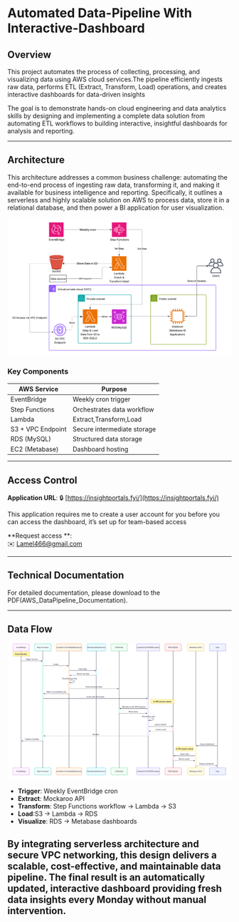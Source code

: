 # Automated Data-Pipeline With Interactive-Dashboard 

## Overview  
This project automates the process of collecting, processing, and visualizing data using AWS cloud services.The pipeline efficiently ingests raw data, performs ETL (Extract, Transform, Load) operations, and creates interactive dashboards for data-driven insights 

The goal is to demonstrate hands-on cloud engineering and data analytics skills by designing and implementing a complete data solution from automating ETL workflows to building interactive, insightful dashboards for analysis and reporting.

---

## Architecture  

This architecture addresses a common business challenge: automating the end-to-end process of ingesting raw data, transforming it, and making it available for business intelligence and reporting. Specifically, it outlines a serverless and highly scalable solution on AWS to process data, store it in a relational database, and then power a BI application for user visualization.

![Pipeline Diagram](diagrams/architecture_diagram.png)


### Key Components  
| AWS Service       | Purpose                                  |  
|-------------------|------------------------------------------|  
| EventBridge       | Weekly cron trigger                      |  
| Step Functions    | Orchestrates data workflow               |  
| Lambda            | Extract,Transform,Load |  
| S3 + VPC Endpoint | Secure intermediate storage              |  
| RDS (MySQL)       | Structured data storage                  |  
| EC2 (Metabase)    | Dashboard hosting                        |  

---

## Access Control  
**Application URL**: 🔒 [https://insightportals.fyi/](https://insightportals.fyi/)  

This application requires me to create a user account for you before you can access the dashboard, it’s set up for team-based access

**Request access **:  
✉️ [Lamel466@gmail.com](mailto:Lamel466@gmail.com)    

---

## Technical Documentation  
For detailed documentation, please download to the PDF(AWS_DataPipeline_Documentation).

---

## Data Flow  
![Process Steps](diagrams/sequence_diagram.png)

- **Trigger**: Weekly EventBridge cron  
- **Extract**: Mockaroo API   
- **Transform**: Step Functions workflow → Lambda → S3
- **Load**:S3 → Lambda → RDS   
- **Visualize**: RDS → Metabase dashboards  


By integrating serverless architecture and secure VPC networking, this design delivers a scalable, cost-effective, and maintainable data pipeline. The final result is an automatically updated, interactive dashboard providing fresh data insights every Monday without manual intervention.
---

